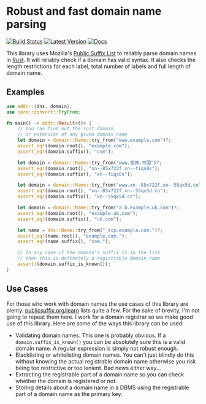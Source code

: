 # Robust and fast domain name parsing

[![Build Status](https://travis-ci.org/addr-rs/addr.svg?branch=main)](https://travis-ci.org/addr-rs/addr) [![Latest Version](https://img.shields.io/crates/v/addr.svg)](https://crates.io/crates/addr) [![Docs](https://docs.rs/addr/badge.svg)](https://docs.rs/addr)

This library uses Mozilla's [Public Suffix List](https://publicsuffix.org) to reliably parse domain names in [Rust](https://www.rust-lang.org). It will reliably check if a domain has valid syntax. It also checks the length restrictions for each label, total number of labels and full length of domain name.

## Examples

```rust
use addr::{dns, domain};
use core::convert::TryFrom;

fn main() -> addr::Result<()> {
    // You can find out the root domain
    // or extension of any given domain name
    let domain = domain::Name::try_from("www.example.com")?;
    assert_eq!(domain.root(), "example.com");
    assert_eq!(domain.suffix(), "com");

    let domain = domain::Name::try_from("www.食狮.中国")?;
    assert_eq!(domain.root(), "xn--85x722f.xn--fiqs8s");
    assert_eq!(domain.suffix(), "xn--fiqs8s");

    let domain = domain::Name::try_from("www.xn--85x722f.xn--55qx5d.cn")?;
    assert_eq!(domain.root(), "xn--85x722f.xn--55qx5d.cn");
    assert_eq!(domain.suffix(), "xn--55qx5d.cn");

    let domain = domain::Name::try_from("a.b.example.uk.com")?;
    assert_eq!(domain.root(), "example.uk.com");
    assert_eq!(domain.suffix(), "uk.com");

    let name = dns::Name::try_from("_tcp.example.com.")?;
    assert_eq!(name.root(), "example.com.");
    assert_eq!(name.suffix(), "com.");

    // In any case if the domain's suffix is in the list
    // then this is definately a registrable domain name
    assert!(domain.suffix_is_known());
}
```

## Use Cases

For those who work with domain names the use cases of this library are plenty. [publicsuffix.org/learn](https://publicsuffix.org/learn/) lists quite a few. For the sake of brevity, I'm not going to repeat them here. I work for a domain registrar so we make good use of this library. Here are some of the ways this library can be used:

* Validating domain names. This one is probably obvious. If a `domain.suffix_is_known()` you can be absolutely sure this is a valid domain name. A regular expression is simply not robust enough.
* Blacklisting or whitelisting domain names. You can't just blindly do this without knowing the actual registrable domain name otherwise you risk being too restrictive or too lenient. Bad news either way...
* Extracting the registrable part of a domain name so you can check whether the domain is registered or not.
* Storing details about a domain name in a DBMS using the registrable part of a domain name as the primary key.
